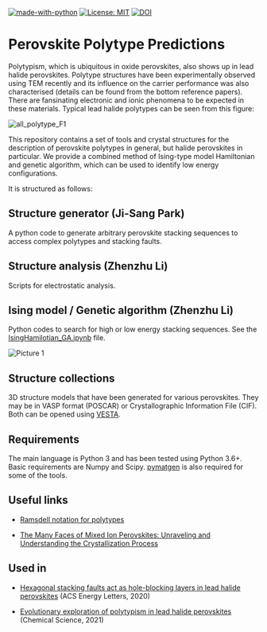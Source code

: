 [![made-with-python](https://img.shields.io/badge/Made%20with-Python-1f425f.svg)](https://www.python.org/)
[![License: MIT](https://img.shields.io/badge/License-MIT-yellow.svg)](https://opensource.org/licenses/MIT)
[![DOI](https://zenodo.org/badge/258219170.svg)](https://zenodo.org/badge/latestdoi/258219170)

# Perovskite Polytype Predictions   

Polytypism, which is ubiquitous in oxide perovskites, also shows up in lead halide perovskites. Polytype structures have been experimentally observed using TEM recently and its influence on the carrier performance was also characterised (details can be found from the bottom reference papers). There are fansinating electronic and ionic phenomena to be expected in these materials. Typical lead halide polytypes can be seen from this figure:

![all_polytype_F1](https://user-images.githubusercontent.com/25340554/129134302-8d062153-55fe-4c4a-b642-4abf76af5481.png)

This repository contains a set of tools and crystal structures for the description of perovskite polytypes in general, but halide perovskites in particular. We provide a combined method of Ising-type model Hamiltonian and genetic algorithm, which can be used to identify low energy configurations.

It is structured as follows:

## Structure generator (Ji-Sang Park)

A python code to generate arbitrary perovskite stacking sequences to access complex polytypes and stacking faults.  
 
## Structure analysis (Zhenzhu Li)
 
Scripts for electrostatic analysis. 

## Ising model / Genetic algorithm (Zhenzhu Li)
 
Python codes to search for high or low energy stacking sequences. See the [IsingHamilotian_GA.ipynb](https://github.com/WMD-group/polytype/blob/master/IsingHamitonian_GA.ipynb) file.

![Picture 1](https://user-images.githubusercontent.com/25340554/129136868-16a4f03b-6266-4a4b-80b0-ba8b1033bbc8.png)

## Structure collections
 
3D structure models that have been generated for various perovskites. They may be in VASP format (POSCAR) or Crystallographic Information File (CIF). Both can be opened using [VESTA](http://jp-minerals.org/vesta/en/).

Requirements
------------

The main language is Python 3 and has been tested using Python 3.6+. Basic requirements are Numpy and Scipy. [pymatgen](www.pymatgen.org) is also required for some of the tools.

Useful links
------------

* [Ramsdell notation for polytypes](https://www.tf.uni-kiel.de/matwis/amat/semi_en/kap_a/basics/ba_1_1.html)

* [The Many Faces of Mixed Ion Perovskites: Unraveling and Understanding the Crystallization Process](https://pubs.acs.org/doi/abs/10.1021/acsenergylett.7b00981) 

Used in
------------

* [Hexagonal stacking faults act as hole-blocking layers in lead halide perovskites](https://pubs.acs.org/doi/10.1021/acsenergylett.0c01124) (ACS Energy Letters, 2020)

* [Evolutionary exploration of polytypism in lead halide perovskites](https://doi.org/10.1039/D1SC03098A) (Chemical Science, 2021)

